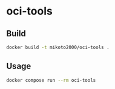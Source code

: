 # oci-tools

## Build

```sh
docker build -t mikoto2000/oci-tools .
```

## Usage

```sh
docker compose run --rm oci-tools
```


